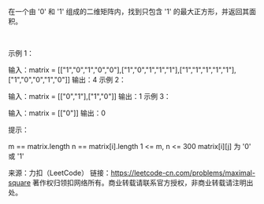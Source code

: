 在一个由 '0' 和 '1' 组成的二维矩阵内，找到只包含 '1' 的最大正方形，并返回其面积。

 

示例 1：


输入：matrix = [["1","0","1","0","0"],["1","0","1","1","1"],["1","1","1","1","1"],["1","0","0","1","0"]]
输出：4
示例 2：


输入：matrix = [["0","1"],["1","0"]]
输出：1
示例 3：

输入：matrix = [["0"]]
输出：0
 

提示：

m == matrix.length
n == matrix[i].length
1 <= m, n <= 300
matrix[i][j] 为 '0' 或 '1'

来源：力扣（LeetCode）
链接：https://leetcode-cn.com/problems/maximal-square
著作权归领扣网络所有。商业转载请联系官方授权，非商业转载请注明出处。